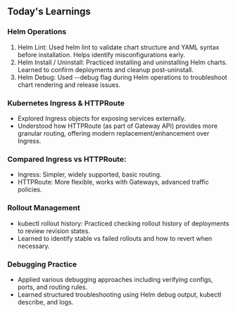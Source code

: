 
## Today's Learnings

### Helm Operations

1. Helm Lint: Used helm lint to validate chart structure and YAML syntax before installation. Helps identify misconfigurations early.
2. Helm Install / Uninstall: Practiced installing and uninstalling Helm charts. Learned to confirm deployments and cleanup post-uninstall.
3. Helm Debug: Used --debug flag during Helm operations to troubleshoot chart rendering and release issues.

### Kubernetes Ingress & HTTPRoute

- Explored Ingress objects for exposing services externally.
- Understood how HTTPRoute (as part of Gateway API) provides more granular routing, offering modern replacement/enhancement over Ingress.

### Compared Ingress vs HTTPRoute:

- Ingress: Simpler, widely supported, basic routing.
- HTTPRoute: More flexible, works with Gateways, advanced traffic policies.

### Rollout Management

- kubectl rollout history: Practiced checking rollout history of deployments to review revision states.
- Learned to identify stable vs failed rollouts and how to revert when necessary.

### Debugging Practice

- Applied various debugging approaches including verifying configs, ports, and routing rules.
- Learned structured troubleshooting using Helm debug output, kubectl describe, and logs.
